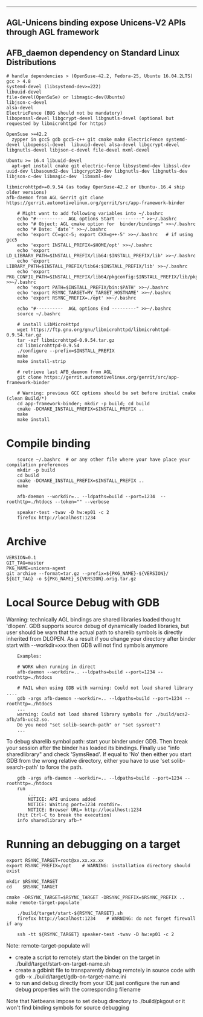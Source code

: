 ------------------------------------------------------------------------
AGL-Unicens binding expose Unicens-V2 APIs through AGL framework
------------------------------------------------------------------------


AFB_daemon dependency on Standard Linux Distributions
-------------------------------------------------------
    # handle dependencies > (OpenSuse-42.2, Fedora-25, Ubuntu 16.04.2LTS)
    gcc > 4.8
    systemd-devel (libsystemd-dev>=222) 
    libuuid-devel
    file-devel(OpenSuSe) or libmagic-dev(Ubuntu)
    libjson-c-devel
    alsa-devel
    ElectricFence (BUG should not be mandatory)
    libopenssl-devel libgcrypt-devel libgnutls-devel (optional but requested by libmicrohttpd for https)

    OpenSuse >=42.2 
      zypper in gcc5 gdb gcc5-c++ git cmake make ElectricFence systemd-devel libopenssl-devel  libuuid-devel alsa-devel libgcrypt-devel libgnutls-devel libjson-c-devel file-devel mxml-devel

    Ubuntu >= 16.4 libuuid-devel
      apt-get install cmake git electric-fence libsystemd-dev libssl-dev uuid-dev libasound2-dev libgcrypt20-dev libgnutls-dev libgnutls-dev libjson-c-dev libmagic-dev  libmxml-dev

    libmicrohttpd>=0.9.54 (as today OpenSuse-42.2 or Ubuntu-.16.4 ship older versions)
    afb-daemon from AGL Gerrit git clone https://gerrit.automotivelinux.org/gerrit/src/app-framework-binder

```
    # Might want to add following variables into ~/.bashrc
    echo "#----------  AGL options Start ---------" >>~/.bashrc
    echo "# Object: AGL cmake option for  binder/bindings" >>~/.bashrc
    echo "# Date: `date`" >>~/.bashrc
    echo 'export CC=gcc-5; export CXX=g++-5' >>~/.bashrc   # if using gcc5 
    echo 'export INSTALL_PREFIX=$HOME/opt' >>~/.bashrc
    echo 'export LD_LIBRARY_PATH=$INSTALL_PREFIX/lib64:$INSTALL_PREFIX/lib' >>~/.bashrc
    echo 'export LIBRARY_PATH=$INSTALL_PREFIX/lib64:$INSTALL_PREFIX/lib' >>~/.bashrc
    echo 'export PKG_CONFIG_PATH=$INSTALL_PREFIX/lib64/pkgconfig:$INSTALL_PREFIX/lib/pkgconfig' >>~/.bashrc
    echo 'export PATH=$INSTALL_PREFIX/bin:$PATH' >>~/.bashrc
    echo 'export RSYNC_TARGET=MY_TARGET_HOSTNAME' >>~/.bashrc
    echo 'export RSYNC_PREFIX=./opt' >>~/.bashrc

    echo "#----------  AGL options End ---------" >>~/.bashrc
    source ~/.bashrc

    # install LibMicroHttpd
    wget https://ftp.gnu.org/gnu/libmicrohttpd/libmicrohttpd-0.9.54.tar.gz
    tar -xzf libmicrohttpd-0.9.54.tar.gz
    cd libmicrohttpd-0.9.54
    ./configure --prefix=$INSTALL_PREFIX
    make
    make install-strip

    # retrieve last AFB_daemon from AGL
    git clone https://gerrit.automotivelinux.org/gerrit/src/app-framework-binder

    # Warning: previous GCC options should be set before initial cmake (clean Build/*)
    cd app-framework-binder; mkdir -p build; cd build
    cmake -DCMAKE_INSTALL_PREFIX=$INSTALL_PREFIX ..
    make
    make install 
```


# Compile binding

```
    source ~/.bashrc  # or any other file where your have place your compilation preferences
    mkdir -p build
    cd build
    cmake -DCMAKE_INSTALL_PREFIX=$INSTALL_PREFIX ..
    make

    afb-daemon --workdir=.. --ldpaths=build --port=1234  --roothttp=./htdocs --token="" --verbose

    speaker-test -twav -D hw:ep01 -c 2
    firefox http://localhost:1234
```

# Archive 

```
VERSION=0.1
GIT_TAG=master
PKG_NAME=unicens-agent
git archive --format=tar.gz --prefix=${PKG_NAME}-${VERSION}/ ${GIT_TAG} -o ${PKG_NAME}_${VERSION}.orig.tar.gz
```

# Local Source Debug with GDB

Warning: technically AGL bindings are shared libraries loaded thought 'dlopen'. GDB supports source debug of dynamically
loaded libraries, but user should be warn that the actual path to sharelib symbols is directly inherited from DLOPEN.
As a result if you change your directory after binder start with --workdir=xxx then GDB will not find symbols anymore


```
    Examples:
    
    # WORK when running in direct
    afb-daemon --workdir=.. --ldpaths=build --port=1234 --roothttp=./htdocs

    # FAIL when using GDB with warning: Could not load shared library ....
    gdb -args afb-daemon --workdir=.. --ldpaths=build --port=1234 --roothttp=./htdocs
    ...
    warning: Could not load shared library symbols for ./build/ucs2-afb/afb-ucs2.so.
    Do you need "set solib-search-path" or "set sysroot"?
    ...
```

To debug sharelib symbol path: start your binder under GDB. Then break your session after the binder has
loaded its bindings. Finally use "info sharedlibrary" and check 'SymsRead'. If equal to 'No' then either you start GDB
from the wrong relative directory, either you have to use 'set solib-search-path' to force the path.

```
    gdb -args afb-daemon --workdir=.. --ldpaths=build --port=1234 --roothttp=./htdocs
    run
        ...
        NOTICE: API unicens added
        NOTICE: Waiting port=1234 rootdir=.
        NOTICE: Browser URL= http://localhost:1234
    (hit Ctrl-C to break the execution)
    info sharedlibrary afb-*
```


# Running an debugging on a target

```
export RSYNC_TARGET=root@xx.xx.xx.xx
export RSYNC_PREFIX=/opt    # WARNING: installation directory should exist

mkdir $RSYNC_TARGET
cd    $RSYNC_TARGET

cmake -DRSYNC_TARGET=$RSYNC_TARGET -DRSYNC_PREFIX=$RSYNC_PREFIX ..
make remote-target-populate

    ./build/target/start-${RSYNC_TARGET}.sh
    firefox http://localhost:1234    # WARNING: do not forget firewall if any

    ssh -tt ${RSYNC_TARGET} speaker-test -twav -D hw:ep01 -c 2
```

Note: remote-target-populate will
 - create a script to remotely start the binder on the target in ./build/target/start-on-target-name.sh
 - create a gdbinit file to transparently debug remotely in source code with gdb -x ./build/target/gdb-on-target-name.ini
 - to run and debug directly from your IDE just configure the run and debug properties with the corresponding filename

Note that Netbeans impose to set debug directory to ./build/pkgout or it won't find binding symbols for source debugging


